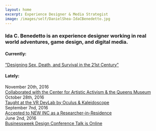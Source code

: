 ```yaml
---
layout: home
excerpt: Experience Designer & Media Strategist
image: /images/self/DanielShea-IdaCBenedetto.jpg
---
```

### Ida C. Benedetto is an experience designer working in real world adventures, game design, and digital media.  

#### Currently:
["Designing Sex, Death, and Survival in the 21st Century"](/2016/04/sex-death-survival/)  

#### Lately:

<span class="post-date">November 20th, 2016</span>   
[Collaborated with the Center for Artistic Activism & the Queens Museum](http://hyperallergic.com/340287/letters-from-home-to-donald-trump/)   
<span class="post-date">October 28th, 2016</span>   
[Taught at the VR DevLab by Oculus & Kaleidoscope](http://kaleidovr.com/2016devlab)   
<span class="post-date">September 7nd, 2016</span>  
[Accepted to NEW INC as a Researcher-in-Residence](http://www.newinc.org/blog-post/new-inc-year-3)  
<span class="post-date">June 2nd, 2016</span>  
[Businessweek Design Conference Talk is Online](http://www.bloomberg.com/news/videos/2016-06-02/bloomberg-businessweek-design-2016-ida-benedetto)   
